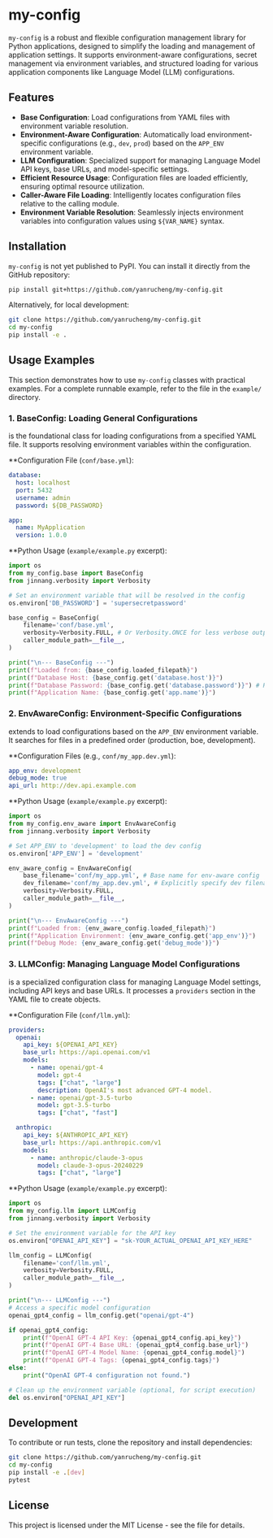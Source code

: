 # my-config

`my-config` is a robust and flexible configuration management library for Python applications, designed to simplify the loading and management of application settings. It supports environment-aware configurations, secret management via environment variables, and structured loading for various application components like Language Model (LLM) configurations.

## Features

-   **Base Configuration**: Load configurations from YAML files with environment variable resolution.
-   **Environment-Aware Configuration**: Automatically load environment-specific configurations (e.g., `dev`, `prod`) based on the `APP_ENV` environment variable.
-   **LLM Configuration**: Specialized support for managing Language Model API keys, base URLs, and model-specific settings.
-   **Efficient Resource Usage**: Configuration files are loaded efficiently, ensuring optimal resource utilization.
-   **Caller-Aware File Loading**: Intelligently locates configuration files relative to the calling module.
-   **Environment Variable Resolution**: Seamlessly injects environment variables into configuration values using `${VAR_NAME}` syntax.

## Installation

`my-config` is not yet published to PyPI. You can install it directly from the GitHub repository:

```bash
pip install git+https://github.com/yanrucheng/my-config.git
```

Alternatively, for local development:

```bash
git clone https://github.com/yanrucheng/my-config.git
cd my-config
pip install -e .
```

## Usage Examples

This section demonstrates how to use `my-config` classes with practical examples. For a complete runnable example, refer to the <mcfile name="example.py" path="example/example.py"></mcfile> file in the `example/` directory.

### 1. BaseConfig: Loading General Configurations

<mcsymbol name="BaseConfig" filename="base.py" path="src/my_config/base.py" startline="14" type="class"></mcsymbol> is the foundational class for loading configurations from a specified YAML file. It supports resolving environment variables within the configuration.

**Configuration File (`conf/base.yml`):

```yaml
database:
  host: localhost
  port: 5432
  username: admin
  password: ${DB_PASSWORD}

app:
  name: MyApplication
  version: 1.0.0
```

**Python Usage (`example/example.py` excerpt):

```python
import os
from my_config.base import BaseConfig
from jinnang.verbosity import Verbosity

# Set an environment variable that will be resolved in the config
os.environ['DB_PASSWORD'] = 'supersecretpassword'

base_config = BaseConfig(
    filename='conf/base.yml',
    verbosity=Verbosity.FULL, # Or Verbosity.ONCE for less verbose output
    caller_module_path=__file__,
)

print("\n--- BaseConfig ---")
print(f"Loaded from: {base_config.loaded_filepath}")
print(f"Database Host: {base_config.get('database.host')}")
print(f"Database Password: {base_config.get('database.password')}") # Resolved from env var
print(f"Application Name: {base_config.get('app.name')}")
```

### 2. EnvAwareConfig: Environment-Specific Configurations

<mcsymbol name="EnvAwareConfig" filename="env_aware.py" path="src/my_config/env_aware.py" startline="4" type="class"></mcsymbol> extends <mcsymbol name="BaseConfig" filename="base.py" path="src/my_config/base.py" startline="14" type="class"></mcsymbol> to load configurations based on the `APP_ENV` environment variable. It searches for files in a predefined order (production, boe, development).

**Configuration Files (e.g., `conf/my_app.dev.yml`):

```yaml
app_env: development
debug_mode: true
api_url: http://dev.api.example.com
```

**Python Usage (`example/example.py` excerpt):

```python
import os
from my_config.env_aware import EnvAwareConfig
from jinnang.verbosity import Verbosity

# Set APP_ENV to 'development' to load the dev config
os.environ['APP_ENV'] = 'development'

env_aware_config = EnvAwareConfig(
    base_filename='conf/my_app.yml', # Base name for env-aware config
    dev_filename='conf/my_app.dev.yml', # Explicitly specify dev filename
    verbosity=Verbosity.FULL,
    caller_module_path=__file__,
)

print("\n--- EnvAwareConfig ---")
print(f"Loaded from: {env_aware_config.loaded_filepath}")
print(f"Application Environment: {env_aware_config.get('app_env')}")
print(f"Debug Mode: {env_aware_config.get('debug_mode')}")
```

### 3. LLMConfig: Managing Language Model Configurations

<mcsymbol name="LLMConfig" filename="llm.py" path="src/my_config/llm.py" startline="99" type="class"></mcsymbol> is a specialized configuration class for managing Language Model settings, including API keys and base URLs. It processes a `providers` section in the YAML file to create <mcsymbol name="ModelConfig" filename="llm.py" path="src/my_config/llm.py" startline="15" type="class"></mcsymbol> objects.

**Configuration File (`conf/llm.yml`):

```yaml
providers:
  openai:
    api_key: ${OPENAI_API_KEY}
    base_url: https://api.openai.com/v1
    models:
      - name: openai/gpt-4
        model: gpt-4
        tags: ["chat", "large"]
        description: OpenAI's most advanced GPT-4 model.
      - name: openai/gpt-3.5-turbo
        model: gpt-3.5-turbo
        tags: ["chat", "fast"]

  anthropic:
    api_key: ${ANTHROPIC_API_KEY}
    base_url: https://api.anthropic.com/v1
    models:
      - name: anthropic/claude-3-opus
        model: claude-3-opus-20240229
        tags: ["chat", "large"]
```

**Python Usage (`example/example.py` excerpt):

```python
import os
from my_config.llm import LLMConfig
from jinnang.verbosity import Verbosity

# Set the environment variable for the API key
os.environ["OPENAI_API_KEY"] = "sk-YOUR_ACTUAL_OPENAI_API_KEY_HERE"

llm_config = LLMConfig(
    filename='conf/llm.yml',
    verbosity=Verbosity.FULL,
    caller_module_path=__file__,
)

print("\n--- LLMConfig ---")
# Access a specific model configuration
openai_gpt4_config = llm_config.get("openai/gpt-4")

if openai_gpt4_config:
    print(f"OpenAI GPT-4 API Key: {openai_gpt4_config.api_key}")
    print(f"OpenAI GPT-4 Base URL: {openai_gpt4_config.base_url}")
    print(f"OpenAI GPT-4 Model Name: {openai_gpt4_config.model}")
    print(f"OpenAI GPT-4 Tags: {openai_gpt4_config.tags}")
else:
    print("OpenAI GPT-4 configuration not found.")

# Clean up the environment variable (optional, for script execution)
del os.environ["OPENAI_API_KEY"]
```

## Development

To contribute or run tests, clone the repository and install dependencies:

```bash
git clone https://github.com/yanrucheng/my-config.git
cd my-config
pip install -e .[dev]
pytest
```

## License

This project is licensed under the MIT License - see the <mcfile name="LICENSE" path="LICENSE"></mcfile> file for details.